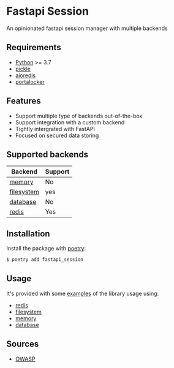 # Fastapi Session

An opinionated fastapi session manager with multiple backends

## Requirements

* [Python](https://docs.python.org/3.7/tutorial/) >= 3.7
* [pickle](https://docs.python.org/3.7/library/pickle.html)
* [aioredis](https://github.com/aio-libs/aioredis)
* [portalocker](https://github.com/WoLpH/portalocker)

## Features

* Support multiple type of backends out-of-the-box
* Support integration with a custom backend
* Tightly intergrated with FastAPI
* Focused on secured data storing

## Supported backends

| Backend                                          | Support |
| ------------------------------------------------ | ------- |
| [memory](#memory)                                | No      |
| [filesystem](https://github.com/Tinche/aiofiles) | yes     |
| [database](#database)                            | No      |
| [redis](https://github.com/aio-libs/aioredis)    | Yes     |

## Installation

Install the package with [poetry](https://python-poetry.org/):
```sh
$ poetry add fastapi_session
```

## Usage

It's provided with some [examples](./examples) of the library usage using:

* [redis](./examples/redis)
* [filesystem](./examples/filesystem)
* [memory](#memory)
* [database](#database)

## Sources

* [OWASP](https://cheatsheetseries.owasp.org/cheatsheets/Session_Management_Cheat_Sheet.html)
